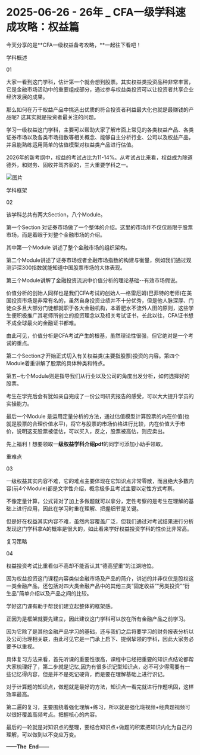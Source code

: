 # 2025-06-26 - 26年 _ CFA一级学科速成攻略：权益篇

今天分享的是**CFA一级权益备考攻略，**一起往下看吧！

学科概述

01

大家一看到这门学科，估计第一个就会想到股票。其实权益类投资品种非常丰富，它是金融市场活动中的重要组成部分，通过参与权益类投资可以让投资者共享企业经济发展的成果。

那么如何在万千权益产品中挑选出优质的符合投资者利益最大化也就是最赚钱的产品呢? 这其实就是投资者最关注的问题。

学习一级权益这门学科，主要可以帮助大家了解市面上常见的各类权益产品、各类证券市场以及各类市场指数等相关概念、能够自主分析行业、公司以及权益产品，并且能熟练运用简单的估值模型对权益类产品进行估值。

2026年的新考纲中，权益的考试占比为11-14%。从考试占比来看，权益成为除道德外，和财务、固收并驾齐驱的，三大重要学科之一。

![图片](https://mmbiz.qpic.cn/mmbiz_png/HicKxOBuNb9wSMkRqYMNdZIpf6Bdu4TjXucibWGvdQgjp7w8nxIkvqHeDblk3rD0oCAkEhDEXWQibKYK7Ubzqdq1A/640?tp=webp&wxfrom=5&wx_lazy=1)

学科框架

02

该学科总共有两大Section，八个Module。


第一个Section 对证券市场做了一个整体的介绍。这里的市场并不仅仅局限于股票市场，而是着眼于对整个金融市场的介绍。

其中第一个Module 讲述了整个金融市场的组织架构。

第二个Module讲述了证券市场或者金融市场指数的构建与衡量，例如我们通过观测沪深300指数就能知道中国股票市场的大体表现。

第三个Module讲解了金融投资流派中价值分析的理论基础--有效市场假说。

价值分析的创始人同样也是我们CFA考试的创始人—格雷厄姆(巴菲特的老师)在美国投资市场是非常有名的，虽然自身投资业绩并不十分优秀，但是他人脉深厚、门徒众多且大部分门徒都就职于各大金融机构，本着肥水不流外人田的原则，这些学生便积极推广其老师所创立的投资理念以及相关考试证书，长此以往，CFA证书想不成全球最火的金融证书都难。

由此可见，价值分析是CFA考试产生的根基，虽然理论性很强，但它绝对是一个考试的重点。

第二个Section才开始正式切入有关权益类(主要指股票)投资的内容。第四个Module着重讲解了股票的具体种类和特点。

第五~七个Module则是指导我们从行业以及公司的角度出发分析，如何选择好的股票。

考生在学完后会有犹如亲自完成了一份公司研究报告的感受，可以大大提升学员的实操能力。

最后一个Module 是运用定量分析的方法，通过估值模型计算股票的内在价值(也就是股票的合理价值水平)，将它与股票的市场价格进行比较，内在价值大于市价，说明这支股票被低估，可以买入，反之，股票被高估，则应卖出。

先上福利！想要领取一**级权益学科介绍pdf**的同学可添加小助手领取。


重难点

03

一级权益其实内容不难，它的难点主要体现在它知识点非常零散，而且绝大多数内容(前4个Module)都是文字性介绍，概念极多且考试主要以定性方式考察。

不像定量计算，公式背对了加上多做题就可以拿分，定性考察的是考生在理解的基础上进行应用，因此在学习时重在理解、把握细节是关键。

但是好在权益其实内容不难，虽然内容覆盖广泛，但我们通过对考试结果进行分析发现这门学科拿A的概率是很大的，如此看来学好权益投资学科的性价比非常高。

复习策略

04

权益投资考试比重看似不高却不能否认其“德高望重”的江湖地位。

因为权益投资这门课程内容类似金融市场及产品的简介，讲述的并非仅仅是股权这一类金融产品，还包括对四大类金融产品中的其他三类“固定收益”“另类投资”“衍生品”简单介绍以及产品之间的比较。

学好这门课有助于帮我们建立起整体的框架感。

正因为是框架就要先建立，因此建议这门学科可以放在所有金融产品之前学习。

因为它除了是其他金融产品学习的基础，还与我们之后将要学习的财务报表分析以及公司治理相关联，由此可见它是一门承上启下、提纲挈领的学科，因此大家务必要予以重视。


具体复习方法来看，首先听课的重要性很高，课程中已经把重要的知识点结论都帮大家梳理好了，第二步就是记忆,因为有很多识记型知识点，必不可少得需要有一些记忆得内容，但是并不是死记硬背，而是要在理解基础上进行识记。

对于计算题的知识点，做题就是最好的方法，知识点一看完就进行作题巩固，这样效率最高。

第二遍的复习，主要围绕着强化理解+练习，所以就是强化班视频+经典题视频可以很好覆盖高频考点。把握核心的内容。

最后的一轮就是对知识点的整理，要结合知识点+做题的积累把知识内化为自己的理解，可以做到以不变应万变。

**——The  End——**

